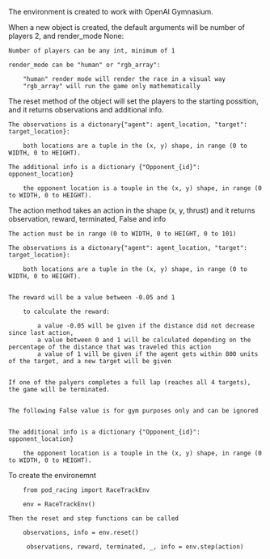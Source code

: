 The environment is created to work with OpenAI Gymnasium. 


When a new object is created, the default arguments will be number of players 2, and render_mode None:

    Number of players can be any int, minimum of 1

    render_mode can be "human" or "rgb_array":

        "human" render mode will render the race in a visual way
        "rgb_array" will run the game only mathematically



The reset method of the object will set the players to the starting possition, and it returns observations and additional info.

    The observations is a dictonary{"agent": agent_location, "target": target_location}:

        both locations are a tuple in the (x, y) shape, in range (0 to WIDTH, 0 to HEIGHT).

    The additional info is a dictionary {"Opponent_{id}": opponent_location}

        the opponent location is a touple in the (x, y) shape, in range (0 to WIDTH, 0 to HEIGHT).



The action method takes an action in the shape (x, y, thrust) and it returns observation, reward, terminated, False and info

    The action must be in range (0 to WIDTH, 0 to HEIGHT, 0 to 101)

    The observations is a dictonary{"agent": agent_location, "target": target_location}:

        both locations are a tuple in the (x, y) shape, in range (0 to WIDTH, 0 to HEIGHT).


    The reward will be a value between -0.05 and 1

        to calculate the reward:
            
            a value -0.05 will be given if the distance did not decrease since last action, 
            a value between 0 and 1 will be calculated depending on the percentage of the distance that was traveled this action
            a value of 1 will be given if the agent gets within 800 units of the target, and a new target will be given


    If one of the palyers completes a full lap (reaches all 4 targets), the game will be terminated.


    The following False value is for gym purposes only and can be ignored


    The additional info is a dictionary {"Opponent_{id}": opponent_location}

        the opponent location is a touple in the (x, y) shape, in range (0 to WIDTH, 0 to HEIGHT).



To create the environemnt

        from pod_racing import RaceTrackEnv

        env = RaceTrackEnv()

    Then the reset and step functions can be called

        observations, info = env.reset()

         observations, reward, terminated, _, info = env.step(action)
